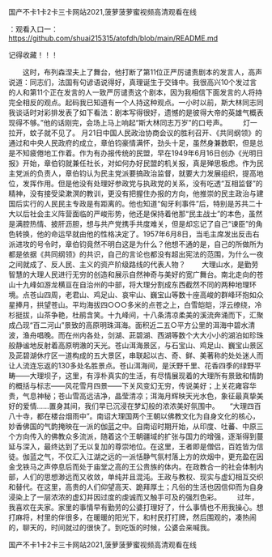 国产不卡1卡2卡三卡网站2021,菠萝菠萝蜜视频高清观看在线

：观看入口一：https://github.com/shuai215315/atofdh/blob/main/README.md


记得收藏！！！



　　这时，布列森涅夫上了舞台，他打断了第11位正严厉谴责剧本的发言人，高声说道：同志们，法国有句谚语说得好，真理诞生于交锋中。我很高兴10个发过言的人和第11个正在发言的人一致严厉谴责这个剧本，因为我相信下面发言的人将持完全相反的观点。起码我已知道有一个人持这种观点。一小时以前，斯大林同志同我谈话时对彩排发表了如下看法：剧本写得很好，遗憾的是彼得大帝的英雄气概表现得不够。”他的话刚完，会场上马上响起“斯大林同志万岁”的口号声。
　　灯一拉开，蚊子就不见了。
月21日中国人民政治协商会议的胜利召开、《共同纲领》的通过和中央人民政府的成立，章伯钧豪情满怀，劲头十足，虽然身兼数职，但是总是不知疲倦地工作着。作为有办报传统的民盟，早在1949年6月16日创办《光明日报》开始，章伯钧就兼任社长，对如何办好民盟的机关报，真是殚思极虑。作为民主党派的负责人，章伯钧认为民主党派要搞政治监督，就要大力发展组织，提高地位，发挥作用。但是他没有处理好参政党与执政党的关系，没有吃透“互相监督”的精神，没有接受梁漱溟的教训，更没有把握住办报的方向，他推崇的民主政治与建国后实行的人民民主专政是有距离的。他也知道“匈牙利事件”后，特别是苏共二十大以后社会主义阵营面临的严峻形势，他还是保持着他那“民主战士”的本色，虽然是满腔热情、披肝沥胆，想与共产党携手共度难关，但是却忘记了自己“谏臣”的角色转换，他的命运早就由他的性格决定了。1957年6月8日，当毛主席发出反击右派进攻的号令时，章伯钧竟然不明白这是为什么？他想不通的是，自己的所做所为都是依据《共同纲领》的共识，自己的言论也都没有超出宪法的范围，为什么一夜之间就成了、反人民、主义的资产阶级路线的代表人物？
　　大理山水，是勤劳智慧的大理人民进行无穷的创造和展示自然神奇与美好的宽广舞台。南北走向的苍山十九峰如游龙横亘在自治州的中部，将大理分割成东西截然不同的两种地理环境。点苍山四周，老君山、鸡足山、哀牢山、巍宝山等数十座高峻的群峰环抱如众星捧月，拱望苍山。平均海拔四○○○多米的点苍之上，白雪皑皑，浮云缭绕，冷杉挺拔，山茶争艳，杜鹃含笑。十九峰间，十八条清凉柔美的溪流奔涌而下，汇聚成凸现“百二河山”景致的高原明珠洱海。面积近二五○平方公里的洱海中碧水清波，渔舟唱晚。而在州内各处，剑湖、茈碧湖、西湖等数个大大小小的湖泊如珍珠般静谧地反射着高原明澈的天光。苍山洱海景区，与石宝山、鸡足山、巍宝山景区及茈碧湖休疗区一道构成的五大景区，串联起以古、奇、鲜、美著称的处处迷人而让人流连忘返的130多处名胜景点。苍山洱海间，是沃野千里、花香四季的绿野平畴――大理坝子，这里，有淳朴真实的生活，有尽情展现着的大理所有景致和情韵的概括与标志――风花雪月四景——下关风变幻无穷，传说美好；上关花雍容华贵，气息神秘；苍山雪高远洁净，晶莹清凉；洱海月辉映天光水色，象征最真挚美好的爱情……置身其间，我们早已沉浸在梦幻般的浓浓美好氛围中。　　“大理四百八十寺，都在楼台烟雨中”。南诏大理国两个王朝以佛教文化为自身文化的核心，妙香佛国的气韵掩映在一派的伽蓝之中。自南诏时期开始，从印度、吐蕃、中原三个方向传入的佛教众多流派，随着这个王朝疆域的扩张与国力的增强，逐渐得到蔓延与深入，最终达到了无以复加的尊崇地位。在这里，王者即是僧侣，百姓皆为信徒。伽蓝之气，不仅汇入江湖之远的一派恬静气氛村落上方的炊烟中，更充盈在因金戈铁马之声停息后而处于庙堂之高的王公贵族的体内。在政教合一的社会体制内部，人们的思想渺远而又收敛，单纯并且混沌。王政与教权、现实与虚幻相互交织和替代。在这里，高贵的人们仰望高天、跪拜厚土；凡俗的生活也因信仰而为自身浸染上了一层浓浓的虚幻并因过度的虔诚而又触手可及的强烈色彩。
　　过年，我喜欢在夫家。家里的事情早有勤劳的公婆打理好了，什么事情也不用我操心。想打麻将，村里的伴很多，在暖暖的阳光下，和村民打打牌，然后围观的，凑热闹的，聊天的，时间就过的很快了。到吃饭的时候，公婆会来喊我。







国产不卡1卡2卡三卡网站2021,菠萝菠萝蜜视频高清观看在线
